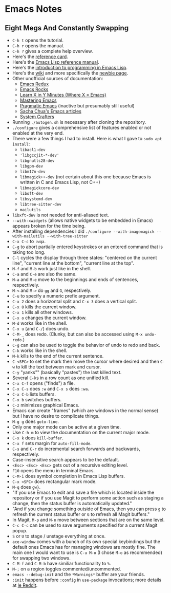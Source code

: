 # Emacs Notes

## **E**ight **M**egs **A**nd **C**onstantly **S**wapping

* `C-h t` opens the tutorial.
* `C-h r` opens the manual.
* `C-h ?` gives a complete help overview.
* Here's the [reference card](https://www.gnu.org/software/emacs/refcards/pdf/refcard.pdf).
* Here's the [Emacs Lisp reference manual](https://www.gnu.org/software/emacs/manual/elisp.html).
* Here's the [introduction to programming in Emacs Lisp](https://www.gnu.org/software/emacs/manual/eintr.html).
* Here's the [wiki](https://www.emacswiki.org/emacs/SiteMap) and more specifically the [newbie page](https://www.emacswiki.org/emacs/EmacsNewbie).
* Other unofficial sources of documentation:
  * [Emacs Redux](https://emacsredux.com/)
  * [Emacs Rocks](https://emacsrocks.com/)
  * [Learn X in Y Minutes (Where X = Emacs)](https://learnxinyminutes.com/emacs/)
  * [Mastering Emacs](https://www.masteringemacs.org/)
  * [Pragmatic Emacs](https://pragmaticemacs.wordpress.com/) (inactive but presumably still useful)
  * [Sacha Chua's Emacs articles](https://sachachua.com/blog/category/emacs/)
  * [System Crafters](https://systemcrafters.net/)
* Running `./autogen.sh` is necessary after cloning the repository.
* `./configure` gives a comprehensive list of features enabled or not enabled
at the very end.
* There were a few things I had to install. Here is what I gave to `sudo apt install`:
  * `libacl1-dev`
  * `'libgccjit-*-dev'`
  * `libgnutls28-dev`
  * `libgpm-dev`
  * `libm17n-dev`
  * `libmagick++-dev` (not certain about this one because Emacs is written in C and Emacs Lisp, not C++)
  * `libmagickcore-dev`
  * `liboft-dev`
  * `libsystemd-dev`
  * `libtree-sitter-dev`
  * `mailutils`
* `libxft-dev` is not needed for anti-aliased text.
* `--with-xwidgets` (allows native widgets to be embedded in Emacs) appears broken for the time being.
* After installing dependencies I did `./configure --with-imagemagick --with-mailutils --with-tree-sitter`
* `C-x C-c` to `:wqa`.
* `C-g` to abort partially entered keystrokes or an entered command that is
taking too long.
* `C-l` cycles the display through three states: "centered on the current line",
"current line at the bottom", "current line at the top".
* `M-f` and `M-b` work just like in the shell.
* `C-a` and `C-e` are also the same.
* `M-a` and `M-e` move to the beginnings and ends of sentences, respectively.
* `M-<` and `M->` do `gg` and `G`, respectively.
* `C-u` to specify a numeric prefix argument.
* `C-x 2` does a horizontal split and `C-x 3` does a vertical split.
* `C-x 0` kills the current window.
* `C-x 1` kills all other windows.
* `C-x o` changes the current window.
* `M-d` works like in the shell.
* `C-x u` (and `C-/`) does undo.
* `C-M-_` does redo. (Clunky, but can also be accessed using `M-x undo-redo`.)
* `C-g` can also be used to toggle the behavior of undo to redo and back.
* `C-k` works like in the shell.
* `M-k` kills to the end of the current sentence.
* `C-<SPC>` to set the mark then move the cursor where desired and then `C-w`
to kill the text between mark and cursor.
* `C-y` "yanks"" (basically "pastes") the last killed text.
* Several `C-k`s in a row count as one unified kill.
* `C-x C-f` opens ("finds") a file.
* `C-x C-s` does `:w` and `C-x s` does `:wa`.
* `C-x C-b` lists buffers.
* `C-x b` switches buffers.
* `C-z` minimizes graphical Emacs.
* Emacs can create "frames" (which are windows in the normal sense) but I have
no desire to complicate things.
* `M-g g` does `goto-line`.
* Only one major mode can be active at a given time.
* Use `C-h m` to view the documentation on the current major mode.
* `C-x k` does `kill-buffer`.
* `C-x f` sets margin for `auto-fill-mode`.
* `C-s` and `C-r` do incremental search forwards and backwards, respectively.
* Case-insensitive search appears to be the default.
* `<Esc> <Esc> <Esc>` gets out of a recursive editing level.
* `F10` opens the menu in terminal Emacs.
* `C-M-i` does symbol completion in Emacs Lisp buffers.
* `C-x <SPC>` does rectangular mark mode.
* `M-q` does `gw}`.
* "If you use Emacs to edit and save a file which is located inside the
repository or if you use Magit to perform some action such as staging a
change, then the status buffer is automatically updated."
* "And if you change something outside of Emacs, then you can press `g` to
refresh the current status buffer or `G` to refresh all Magit buffers."
* In Magit, `M-p` and `M-n` move between sections that are on the same level.
* `C-c C-c` can be used to save arguments specified for a current Magit popup.
* `S` or `U` to stage / unstage everything at once.
* `ace-window` comes with a bunch of its own special keybindings but the
default ones Emacs has for managing windows are mostly fine. The main one I
would want to use is `C-u M-o` (I chose `M-o` as recommended) for swapping two
windows.
* `C-M-f` and `C-M-b` have similiar functionality to `%`.
* `M-;` on a region toggles commented/uncommented.
* `emacs --debug-init` and the `*Warnings*` buffer are your friends.
* `:init` happens before `:config` in `use-package` invocations; more details
  at [le Reddit](https://www.reddit.com/r/emacs/comments/oyj91g/what_is_the_difference_between_init_and_config/).
